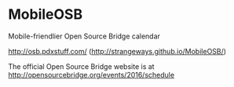 # MobileOSB
Mobile-friendlier Open Source Bridge calendar

http://osb.pdxstuff.com/ (http://strangeways.github.io/MobileOSB/)

The official Open Source Bridge website is at http://opensourcebridge.org/events/2016/schedule
